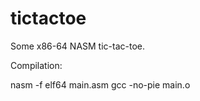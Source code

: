 # tictactoe

Some x86-64 NASM tic-tac-toe.

Compilation: 

nasm -f elf64 main.asm
gcc -no-pie main.o
